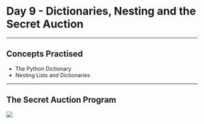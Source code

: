 # Day 9 - Dictionaries, Nesting and the Secret Auction
---
## Concepts Practised
* The Python Dictionary
* Nesting Lists and Dictionaries
---
## The Secret Auction Program
![](https://user-images.githubusercontent.com/98851253/154522091-bcd0d5fc-70f0-4d04-adcf-276bafbeb69f.gif)

